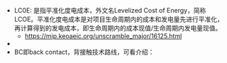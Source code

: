 - LC0E: 是指平准化度电成本，外文名Levelized Cost of Energy，简称LCOE。平准化度电成本是对项目生命周期内的成本和发电量先进行平准化，再计算得到的发电成本，即生命周期内的成本现值/生命周期内发电量现值。
	- https://mip.keoaeic.org/unscramble_major/16125.html
-
- BC即back contact，背接触技术路线，可看介绍：